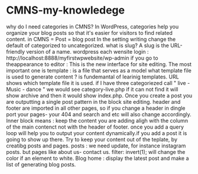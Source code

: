 # CMNS-my-knowledege

why do I need categories in CMNS? In WordPress, categories help you organize your blog posts so that it's easier for visitors to find related content.
in CMNS = Post = blog post
In the setting writing change the default of categorized to uncategorized.
what is slug? 
A slug is the URL-friendly version of a name.
wordpress each wensite login : http://localhost:8888/myfirstwpwebsite/wp-admin
if you go to theappearance to editor : This is the new interface for site editing. 
The most important one is template : is a file that serves as a model
what template file is used to generate content ? is fundemantal of learinig templates.
URL shows which template file it is used.
if I have three categoriezed call " live - Music - dance " we would see category-live.php if it can not find it will show archive and then it would show index.php.
Once you create a post you are outputting a single post pattern in the block site editing.
header and footer are imported in all other pages, so if you change a header in dingle port your pages- your 404 and search and etc will also change accordingly.
Inner block means : keep the content you are adding aligh with the column of the main contenct not with the header of footer. 
once you add a query loop will help you to output your content dynamically.if you add a post it is going to show up there.
Try to keep your content out of the teplate, by creatibg posts and pages.
posts : we need update, for instance instagram posts. but pages like about us- contact us.
filter: invert(1); will change the color if an element to white.
Blog home : display the latest post and make a list of generating blog posts. 
